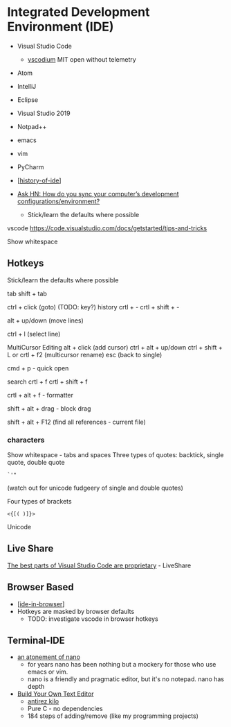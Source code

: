 Integrated Development Environment (IDE)
========================================

* Visual Studio Code
    * [vscodium](https://vscodium.com/) MIT open without telemetry
* Atom
* IntelliJ
* Eclipse
* Visual Studio 2019
* Notpad++
* emacs
* vim
* PyCharm

* [[history-of-ide]]

* [Ask HN: How do you sync your computer’s development configurations/environment?](https://news.ycombinator.com/item?id=31517668)
    * Stick/learn the defaults where possible

vscode
https://code.visualstudio.com/docs/getstarted/tips-and-tricks

Show whitespace

Hotkeys
-------

Stick/learn the defaults where possible

tab
shift + tab

ctrl + click (goto)  (TODO: key?)
history
crtl + -
crtl + shift + -

alt + up/down (move lines)

ctrl + l (select line)

MultiCursor Editing
alt + click (add cursor)
ctrl + alt + up/down
ctrl + shift + L   or  crtl + f2 (multicursor rename)
esc (back to single)

cmd + p - quick open

search
crtl + f
crtl + shift + f


crtl + alt + f - formatter

shift + alt + drag - block drag




shift + alt + F12  (find all references - current file)



### characters

Show whitespace - tabs and spaces
Three types of quotes: backtick, single quote, double quote
```
`'" 
```
(watch out for unicode fudgeery of single and double quotes)

Four types of brackets
```
<{[( )]}>
```
Unicode

Live Share
----------

[The best parts of Visual Studio Code are proprietary](https://underjord.io/the-best-parts-of-visual-studio-code-are-proprietary.html) - LiveShare


Browser Based
-------------

* [[ide-in-browser]]
* Hotkeys are masked by browser defaults
    *  TODO: investigate vscode in browser hotkeys

Terminal-IDE
------------

* [an atonement of nano](https://www.noa-s.org/nano.html)
    * for years nano has been nothing but a mockery for those who use emacs or vim. 
    * nano is a friendly and pragmatic editor, but it's no notepad. nano has depth
* [Build Your Own Text Editor](https://viewsourcecode.org/snaptoken/kilo/)
    * [antirez kilo](http://antirez.com/news/108)
    * Pure C - no dependencies
    * 184 steps of adding/remove (like my programming projects)


[//begin]: # "Autogenerated link references for markdown compatibility"
[history-of-ide]: history-of-ide.md "History of IDE"
[ide-in-browser]: ide-in-browser.md "IDE in browser"
[//end]: # "Autogenerated link references"
